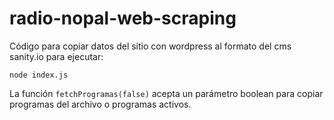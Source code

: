 # radio-nopal-web-scraping

Código para copiar datos del sitio con wordpress al formato del cms sanity.io
para ejecutar:

```
node index.js
```

La función `fetchProgramas(false)` acepta un parámetro boolean para copiar programas del archivo o programas activos.